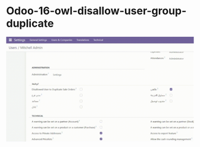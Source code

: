 ﻿# Odoo-16-owl-disallow-user-group-duplicate

<picture>
 <img alt="Screenshot1" src="https://raw.githubusercontent.com/ambientWave/Odoo-16-OWL-Disallow-User-Group-Duplicate/main/Image1.gif">
</picture>
